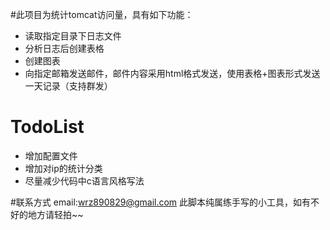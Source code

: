 #此项目为统计tomcat访问量，具有如下功能：
- 读取指定目录下日志文件
- 分析日志后创建表格
- 创建图表
- 向指定邮箱发送邮件，邮件内容采用html格式发送，使用表格+图表形式发送一天记录（支持群发）

# TodoList
- 增加配置文件
- 增加对ip的统计分类
- 尽量减少代码中c语言风格写法

#联系方式
email:wrz890829@gmail.com
此脚本纯属练手写的小工具，如有不好的地方请轻拍~~
